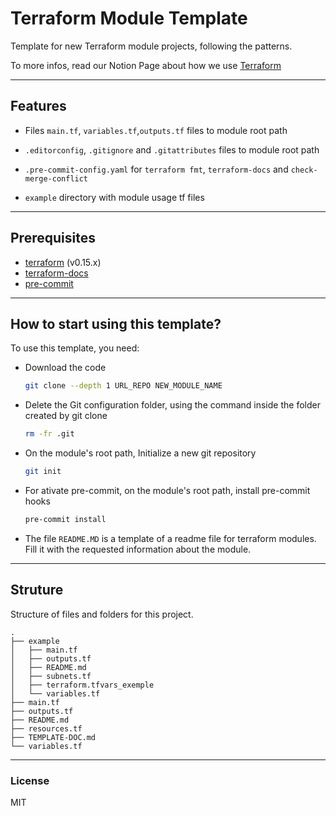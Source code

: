 # Terraform Module Template

Template for new Terraform module projects, following the patterns. 

To more infos, read our Notion Page about how we use [Terraform](https://www.notion.so/arquiveiofficial/Terraform-6fc72d7181a34b66899306c4390fb6bd)

---

## Features

- Files `main.tf`, `variables.tf`,`outputs.tf` files to module root path

- `.editorconfig`, `.gitignore` and `.gitattributes` files to module root path

- `.pre-commit-config.yaml` for `terraform fmt`, `terraform-docs` and `check-merge-conflict`

- `example` directory with module usage tf files

---

## Prerequisites

- [terraform](https://learn.hashicorp.com/terraform/getting-started/install#installing-terraform) (v0.15.x)
- [terraform-docs](https://github.com/segmentio/terraform-docs)
- [pre-commit](https://pre-commit.com/#install)

---

## How to start using this template?

To use this template, you need:

  - Download the code 

    ```sh
    git clone --depth 1 URL_REPO NEW_MODULE_NAME
    ```

  - Delete the Git configuration folder, using the command inside the folder created by git clone 
  
    ```sh
    rm -fr .git
    ```

  - On the module's root path, Initialize a new git repository

    ```sh
    git init
    ```

  - For ativate pre-commit, on the module's root path, install pre-commit hooks

    ```sh
    pre-commit install
    ```

  - The file `README.MD` is a template of a readme file for terraform modules. Fill it with the requested information about the module.

---

## Struture

Structure of files and folders for this project.

```
.
├── example
│   ├── main.tf
│   ├── outputs.tf
│   ├── README.md
│   ├── subnets.tf
│   ├── terraform.tfvars_exemple
│   └── variables.tf
├── main.tf
├── outputs.tf
├── README.md
├── resources.tf
├── TEMPLATE-DOC.md
└── variables.tf

```
---

### License

MIT
